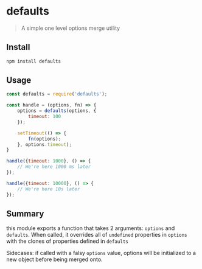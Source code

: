 # defaults

> A simple one level options merge utility

## Install

```sh
npm install defaults
```

## Usage

```js
const defaults = require('defaults');

const handle = (options, fn) => {
	options = defaults(options, {
		timeout: 100
	});

	setTimeout(() => {
		fn(options);
	}, options.timeout);
}

handle({timeout: 1000}, () => {
	// We're here 1000 ms later
});

handle({timeout: 10000}, () => {
	// We're here 10s later
});
```

## Summary

this module exports a function that takes 2 arguments: `options` and `defaults`.  When called, it overrides all of `undefined` properties in `options` with the clones of properties defined in `defaults`

Sidecases: if called with a falsy `options` value, options will be initialized to a new object before being merged onto.

